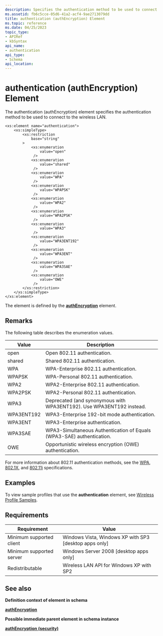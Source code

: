 ```yaml
---
description: Specifies the authentication method to be used to connect to the wireless LAN.
ms.assetid: fb6c5cce-05d6-41a2-acf4-9ae2713079dd
title: authentication (authEncryption) Element
ms.topic: reference
ms.date: 04/25/2023
topic_type: 
- APIRef
- kbSyntax
api_name: 
- authentication
api_type: 
- Schema
api_location: 
---
```


# authentication (authEncryption) Element

The authentication (authEncryption) element specifies the authentication method to be used to connect to the wireless LAN.

``` syntax
<xs:element name="authentication">
    <xs:simpleType>
        <xs:restriction
            base="string"
        >
            <xs:enumeration
                value="open"
             />
            <xs:enumeration
                value="shared"
             />
            <xs:enumeration
                value="WPA"
             />
            <xs:enumeration
                value="WPAPSK"
             />
            <xs:enumeration
                value="WPA2"
             />
            <xs:enumeration
                value="WPA2PSK"
             />
            <xs:enumeration
                value="WPA3"
             />
            <xs:enumeration
                value="WPA3ENT192"
             />
            <xs:enumeration
                value="WPA3ENT"
             />
            <xs:enumeration
                value="WPA3SAE"
             />
            <xs:enumeration
                value="OWE"
             />
        </xs:restriction>
    </xs:simpleType>
</xs:element>
```

The element is defined by the [**authEncryption**](wlan-profileschema-authencryption-security-element.md) element.

## Remarks

The following table describes the enumeration values.

| Value   | Description                            |
|---------|----------------------------------------|
| open    | Open 802.11 authentication.            |
| shared  | Shared 802.11 authentication.          |
| WPA     | WPA-Enterprise 802.11 authentication.  |
| WPAPSK  | WPA-Personal 802.11 authentication.    |
| WPA2    | WPA2-Enterprise 802.11 authentication. |
| WPA2PSK | WPA2-Personal 802.11 authentication.   |
| WPA3 | Deprecated (and synonymous with WPA3ENT192). Use WPA3ENT192 instead. |
| WPA3ENT192 | WPA3-Enterprise 192-bit mode authentication. |
| WPA3ENT | WPA3-Enterprise authentication. |
| WPA3SAE | WPA3-Simultaneous Authentication of Equals (WPA3-SAE) authentication. |
| OWE | Opportunistic wireless encryption (OWE) authentication. |

For more information about 802.11 authentication methods, see the [WPA](https://en.wikipedia.org/wiki/Wi-Fi_Protected_Access), [802.1X](https://ieeexplore.ieee.org/document/1438730), and [802.11i](https://standards.ieee.org/ieee/802.11i/3127/) specifications.

## Examples

To view sample profiles that use the **authentication** element, see [Wireless Profile Samples](wireless-profile-samples.md).

## Requirements

| Requirement | Value |
|-------------------------------------|---------------------------------------------------------------------|
| Minimum supported client<br/> | Windows Vista, Windows XP with SP3 \[desktop apps only\]<br/> |
| Minimum supported server<br/> | Windows Server 2008 \[desktop apps only\]<br/>                |
| Redistributable<br/>          | Wireless LAN API for Windows XP with SP2<br/>                 |

## See also

<dl> <dt>

**Definition context of element in schema**
</dt> <dt>

[**authEncryption**](wlan-profileschema-authencryption-security-element.md)
</dt> <dt>

**Possible immediate parent element in schema instance**
</dt> <dt>

[**authEncryption (security)**](wlan-profileschema-authencryption-security-element.md)
</dt> </dl>
